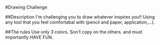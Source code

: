 #Drawing Challenge 

##Description 
I'm challenging you to draw whatever inspires you!! Using any tool that you feel comfortabal with (pencil and paper, application,...).

##The rules 
Use only 3 colors.
Son't copy on the others.
and must importantly HAVE FUN.
